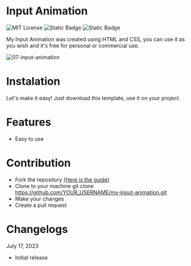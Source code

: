 # Input Animation
![MIT License](https://img.shields.io/badge/Author-S1mon009-blue.svg) ![Static Badge](https://img.shields.io/badge/HTML-html?logo=html5&labelColor=%23595959&color=%23E34F26)
 ![Static Badge](https://img.shields.io/badge/CSS-js?logo=css3&labelColor=%23595959&color=%231572B6) 

My Input Animation was created using HTML and CSS, you can use it as you wish and it's free for personal or commercial use.

![07-input-animation](https://github.com/S1mon009/HTML-CSS-Bootstrap/assets/105738321/0594f56c-e12e-425b-a076-574b37e36f2d)

# Instalation
Let's make it easy! Just download this template, use it on your project.

# Features
- Easy to use

# Contribution
- Fork the repository [(Here is the guide)](https://docs.github.com/en/get-started/quickstart/fork-a-repo)
- Clone to your machine git clone https://github.com/YOUR_USERNAME/my-input-animation.git
- Make your changes
- Create a pull request

# Changelogs
July 17, 2023
* Initial release
